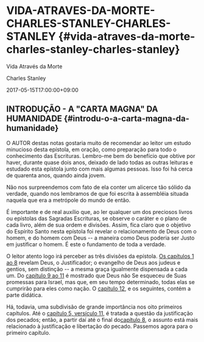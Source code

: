 # VIDA-ATRAVES-DA-MORTE-CHARLES-STANLEY-CHARLES-STANLEY {#vida-atraves-da-morte-charles-stanley-charles-stanley}

Vida Através da Morte

Charles Stanley

2017-05-15T17:00:00+09:00

## **INTRODUÇÃO - A &quot;CARTA MAGNA&quot; DA HUMANIDADE** {#introdu-o-a-carta-magna-da-humanidade}

O AUTOR destas notas gostaria muito de recomendar ao leitor um estudo minucioso desta epístola, em oração, como preparação para todo o conhecimento das Escrituras. Lembro-me bem do benefício que obtive por haver, durante quase dois anos, deixado de lado todas as outras leituras e estudado esta epístola junto com mais algumas pessoas. Isso foi há cerca de quarenta anos, quando ainda jovem.

Não nos surpreendemos com fato de ela conter um alicerce tão sólido da verdade, quando nos lembramos de que foi escrita à assembléia situada naquela que era a metrópole do mundo de então.

É importante e de real auxílio que, ao ler qualquer um dos preciosos livros ou epístolas das Sagradas Escrituras, se observe o caráter e o plano de cada livro, além de sua ordem e divisões. Assim, fica claro que o objetivo do Espírito Santo nesta epístola foi revelar o relacionamento de Deus com o homem, e do homem com Deus -- a maneira como Deus poderia ser Justo em justificar o homem. É este o fundamento de toda a verdade.

O leitor atento logo irá perceber as três divisões da epístola. [Os capítulos 1 ao 8](http://bibliaonline.com.br/acf/rm/1) revelam Deus, o Justificador; o evangelho de Deus aos judeus e gentios, sem distinção -- a mesma graça igualmente dispensada a cada um. Do [capítulo 9 ao 11](http://bibliaonline.com.br/acf/rm/9) é mostrado que Deus não Se esqueceu de Suas promessas para Israel, mas que, em seu tempo determinado, todas elas se cumprirão para eles como nação. O [capítulo 12](http://bibliaonline.com.br/acf/rm/12), e os seguintes, contém a parte didática.

Há, todavia, uma subdivisão de grande importância nos oito primeiros capítulos. Até o [capítulo 5, versículo 11](http://bibliaonline.com.br/acf/rm/5/11), é tratada a questão da justificação dos pecados; então, a partir daí até o final do[capítulo 8](http://bibliaonline.com.br/acf/rm/8), o assunto está mais relacionado à justificação e libertação do pecado. Passemos agora para o primeiro capítulo.